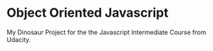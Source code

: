 # Object Oriented Javascript 

My Dinosaur Project for the the Javascript Intermediate Course from Udacity.